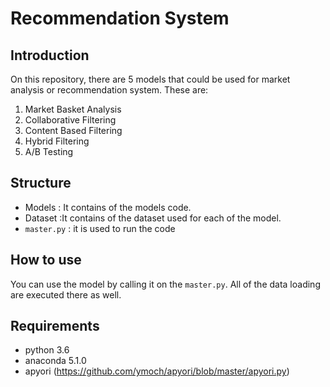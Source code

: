 # Recommendation System
## Introduction
On this repository, there are 5 models that could be used for market analysis or recommendation system. These are:
1. Market Basket Analysis
2. Collaborative Filtering
3. Content Based Filtering
4. Hybrid Filtering
5. A/B Testing

## Structure
- Models : It contains of the models code.
- Dataset :It contains of the dataset used for each of the model.
- `master.py` : it is used to run the code

## How to use
You can use the model by calling it on the `master.py`. All of the data loading are executed there as well.

## Requirements
- python 3.6
- anaconda 5.1.0
- apyori (https://github.com/ymoch/apyori/blob/master/apyori.py)
